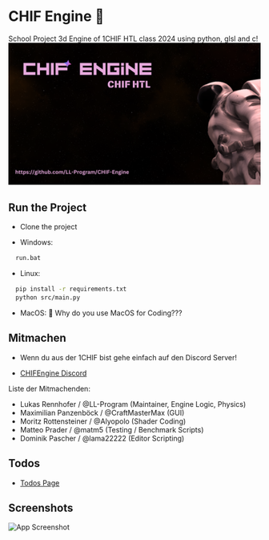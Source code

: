 
# CHIF Engine 🚀
School Project 3d Engine of 1CHIF HTL class 2024 using python, glsl and c!
![App Logo](Ressources/CHIF-Engine.png)

## Run the Project

 - Clone the project

- Windows:
```bash
  run.bat
```

- Linux:

```bash
  pip install -r requirements.txt
  python src/main.py
```
 - MacOS: 🤷 Why do you use MacOS for Coding???

## Mitmachen
 - Wenn du aus der 1CHIF bist gehe einfach auf den Discord Server!

 - [CHIFEngine Discord](https://discord.gg/KfNVQbYK)

Liste der Mitmachenden:

 - Lukas Rennhofer / @LL-Program (Maintainer, Engine Logic, Physics)
 - Maximilian Panzenböck / @CraftMasterMax (GUI)
 - Moritz Rottensteiner / 
@Alyopolo (Shader Coding)
 - Matteo Prader / @matm5 (Testing / Benchmark Scripts)
 - Dominik Pascher / @lama22222 (Editor Scripting)
## Todos
 - [Todos Page](Ressources/Pages/Todo.md)
## Screenshots

![App Screenshot](Ressources/Screenshot1.png)
